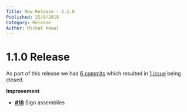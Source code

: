 ```yaml
---
Title: New Release - 1.1.0
Published: 25/8/2019
Category: Release
Author: Michał Kowal
---
```


# 1.1.0 Release

As part of this release we had [6 commits](https://github.com/michalkowal/FluentSpecification/compare/1.0.0...1.1.0) which resulted in [1 issue](https://github.com/michalkowal/FluentSpecification/milestone/3?closed=1) being closed.


__Improvement__

- [__#18__](https://github.com/michalkowal/FluentSpecification/issues/18) Sign assemblies
